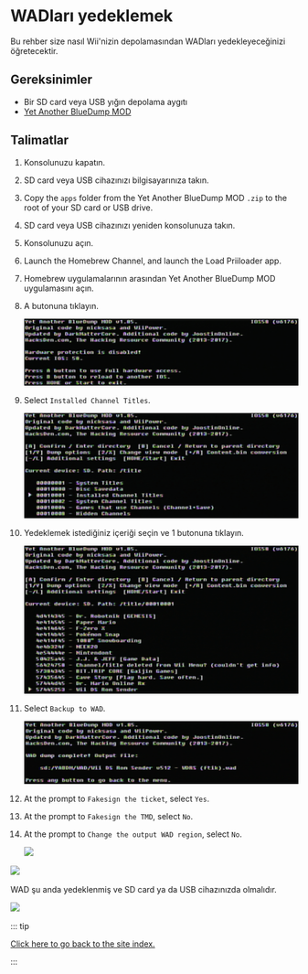 # WADları yedeklemek

Bu rehber size nasıl Wii'nizin depolamasından WADları yedekleyeceğinizi öğretecektir.

## Gereksinimler

- Bir SD card veya USB yığın depolama aygıtı
- [Yet Another BlueDump MOD](https://oscwii.org/library/app/Yet-Another-BlueDump-Mod)

## Talimatlar

1. Konsolunuzu kapatın.

2. SD card veya USB cihazınızı bilgisayarınıza takın.

3. Copy the `apps` folder from the Yet Another BlueDump MOD `.zip` to the root of your SD card or USB drive.

4. SD card veya USB cihazınızı yeniden konsolunuza takın.

5. Konsolunuzu açın.

6. Launch the Homebrew Channel, and launch the Load Priiloader app.

7. Homebrew uygulamalarının arasından Yet Another BlueDump MOD uygulamasını açın.

8. A butonuna tıklayın.

   ![](/images/homebrew/DumpWADS/1.png)

9. Select `Installed Channel Titles`.

   ![](/images/homebrew/DumpWADS/2.png)

10. Yedeklemek istediğiniz içeriği seçin ve 1 butonuna tıklayın.

    ![](/images/homebrew/DumpWADS/3.png)

11. Select `Backup to WAD`.

    ![](/images/homebrew/DumpWADS/4.png)

12. At the prompt to `Fakesign the ticket`, select `Yes`.

13. At the prompt to `Fakesign the TMD`, select `No`.

14. At the prompt to `Change the output WAD region`, select `No`.

    ![](/images/homebrew/DumpWADS/5.png)

![](/images/homebrew/DumpWADS/6.png)

WAD şu anda yedeklenmiş ve SD card ya da USB cihazınızda olmalıdır.

![](/images/homebrew/DumpWADS/7.png)

::: tip

[Click here to go back to the site index.](site-navigation)

:::
